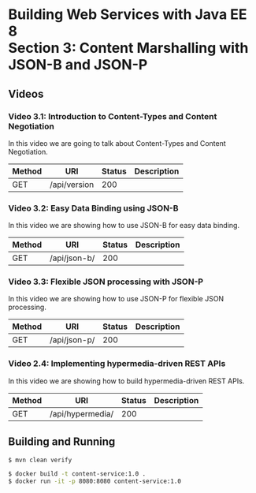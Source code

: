 # Building Web Services with Java EE 8 <br>Section 3: Content Marshalling with JSON-B and JSON-P

## Videos

### Video 3.1: Introduction to Content-Types and Content Negotiation

In this video we are going to talk about Content-Types and Content Negotiation.

| Method | URI | Status | Description |
|--------|-----|--------|-------------|
| GET    | /api/version | 200 |  |

### Video 3.2: Easy Data Binding using JSON-B

In this video we are showing how to use JSON-B for easy data binding.

| Method | URI | Status | Description |
|--------|-----|--------|-------------|
| GET    | /api/json-b/ | 200 |  |

### Video 3.3: Flexible JSON processing with JSON-P

In this video we are showing how to use JSON-P for flexible JSON processing.

| Method | URI | Status | Description |
|--------|-----|--------|-------------|
| GET    | /api/json-p/ | 200 |  |

### Video 2.4: Implementing hypermedia-driven REST APIs

In this video we are showing how to build hypermedia-driven REST APIs.

| Method | URI | Status | Description |
|--------|-----|--------|-------------|
| GET    | /api/hypermedia/ | 200 |  |
 

## Building and Running

```bash
$ mvn clean verify

$ docker build -t content-service:1.0 .
$ docker run -it -p 8080:8080 content-service:1.0
```
